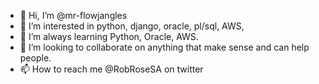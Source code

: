 - 👋 Hi, I’m @mr-flowjangles
- 👀 I’m interested in python, django, oracle, pl/sql, AWS, 
- 🌱 I’m always learning Python, Oracle, AWS.  
- 💞️ I’m looking to collaborate on anything that make sense and can help people.  
- 📫 How to reach me @RobRoseSA on twitter

<!---
mr-flowjangles/mr-flowjangles is a ✨ special ✨ repository because its `README.md` (this file) appears on your GitHub profile.
You can click the Preview link to take a look at your changes.
--->
